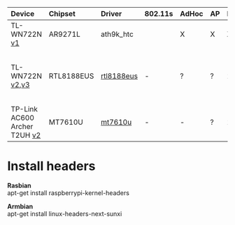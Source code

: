 
| Device                                                                                                             | Chipset   | Driver                                                                                                 | 802.11s | AdHoc | AP   |Band        | Notes                                                                       |
| :----------------------------------------------------------------------------------------------------------------- | :----------- |:--------------------------------------------------------------------------------------------------- | :------ | :-----| :----| :----------| :-------------------------------------------------------------------------- |
| TL-WN722N [v1](https://wikidevi.com/wiki/TP-LINK_TL-WN722N_v1.x)                                                    | AR9271L      | ath9k_htc                                                                                          | | X       | X  | X       | 2.4Ghz     |            |
| TL-WN722N [v2](https://wikidevi.com/wiki/TP-LINK_TL-WN722N_v2),[v3](https://wikidevi.com/wiki/TP-LINK_TL-WN722N_v3) | RTL8188EUS   | [rtl8188eus](https://github.com/aircrack-ng/rtl8188eus/tree/v5.3.9)                                 | -      | ?   | ?       | 2.4Ghz     |TXPower broken. Default driver uses old Wifi API. | 
| TP-Link AC600 Archer T2UH [v2](https://wikidevi.com/wiki/TP-LINK_Archer_T2U_v2)                                    | MT7610U    | [mt7610u](https://github.com/ulli-kroll/mt7610u.git)| -| - | ? | 2.4/5Ghz | Compile [patch](https://github.com/tomeshnet/802.11s-adapters/blob/master/drivers/mt7610u.md#ulli-kroll-driver)|

# Install headers

**Rasbian**  
apt-get install raspberrypi-kernel-headers

**Armbian**  
apt-get install linux-headers-next-sunxi
